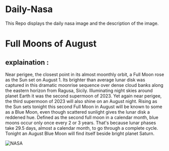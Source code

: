 # Daily-Nasa

This Repo displays the daily nasa image and the description of the image.

<!--NASA-->
# Full Moons of August
## explaination :

Near perigee, the closest point in its almost moonthly orbit, a Full Moon rose as the Sun set on August 1. Its brighter than average lunar disk was captured in this dramatic moonrise sequence over dense cloud banks along the eastern horizon from Ragusa, Sicily. Illuminating night skies around planet Earth it was the second supermoon of 2023. Yet again near perigee, the third supermoon of 2023 will also shine on an August night. Rising as the Sun sets tonight this second Full Moon in August will be known to some as a Blue Moon, even though scattered sunlight gives the lunar disk a reddened hue. Defined as the second full moon in a calendar month, blue moons occur only once every 2 or 3 years. That's because lunar phases take 29.5 days, almost a calendar month, to go through a complete cycle. Tonight an August Blue Moon will find itself beside bright planet Saturn.

![NASA](https://apod.nasa.gov/apod/image/2308/GianniTumino_SturgeonMoon_Palette_JPG_LOGO_1024.jpg)
<!--/NASA-->